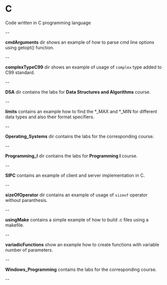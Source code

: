 C
==========

Code written in C programming language


--

**cmdArguments** dir shows an example of how to parse cmd line options using
getopt() function.

--

**complexTypeC99** dir shows an example of usage of `complex` type added to C99
standard.

--

**DSA** dir contains the labs for **Data Structures and Algorithms** course.

--

**limits** contains an example how to find the *_MAX and *_MIN for different
data types and also their format specifiers.

--

**Operating_Systems** dir contains the labs for the corresponding course.

--

**Programming_I** dir contains the labs for **Programming I** course.

--

**SIPC** contains an example of client and server implementation in C.

--

**sizeOfOperator** dir contains an example of usage of `sizeof` operator without
paranthesis. 

--

**usingMake** contains a simple example of how to build .c files using a
makefile.

--

**variadicFunctions** show an example how to create functions with variable
number of parameters.

--

**Windows_Programming** contains the labs for the corresponding course.

--

